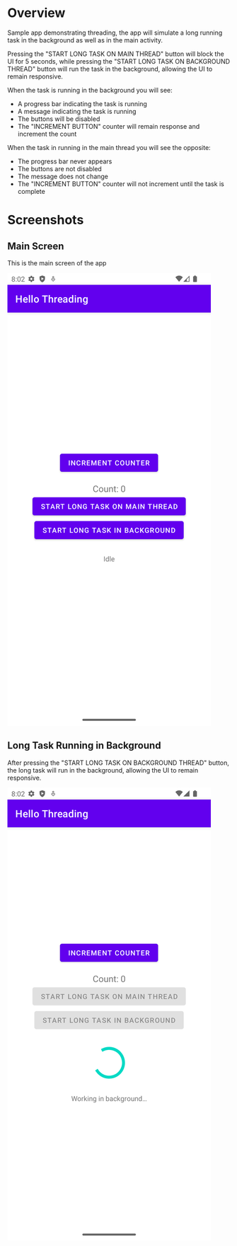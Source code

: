 # Overview

Sample app demonstrating threading, the app will simulate a long running task in 
the background as well as in the main activity.

Pressing the "START LONG TASK ON MAIN THREAD" button will block the UI for 5 seconds,
while pressing the "START LONG TASK ON BACKGROUND THREAD" button will run the task in
the background, allowing the UI to remain responsive.

When the task is running in the background you will see:
* A progress bar indicating the task is running
* A message indicating the task is running
* The buttons will be disabled
* The "INCREMENT BUTTON" counter will remain response and increment the count 

When the task in running in the main thread you will see the opposite:
* The progress bar never appears
* The buttons are not disabled
* The message does not change
* The "INCREMENT BUTTON" counter will not increment until the task is complete

# Screenshots

## Main Screen

This is the main screen of the app

![Hello Threading](../../images/hello_threading/hello_threading.png)

## Long Task Running in Background

After pressing the "START LONG TASK ON BACKGROUND THREAD" button, the long task
will run in the background, allowing the UI to remain responsive.

![Hello Threading Long Task](../../images/hello_threading/threading_background.png)